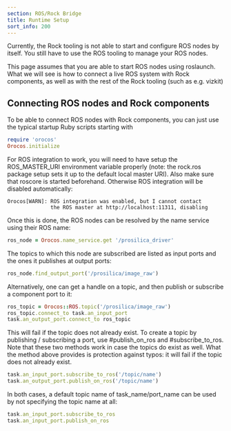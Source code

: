 ```yaml
---
section: ROS/Rock Bridge
title: Runtime Setup
sort_info: 200
---
```


Currently, the Rock tooling is not able to start and configure ROS nodes by
itself. You still have to use the ROS tooling to manage your ROS nodes.

This page assumes that you are able to start ROS nodes using roslaunch. What we
will see is how to connect a live ROS system with Rock components, as well as
with the rest of the Rock tooling (such as e.g. vizkit)

Connecting ROS nodes and Rock components
----------------------------------------

To be able to connect ROS nodes with Rock components, you can just use the
typical startup Ruby scripts starting with

~~~ ruby
require 'orocos'
Orocos.initialize
~~~

For ROS integration to work, you will need to have setup the ROS_MASTER_URI environment
variable properly (note: the rock.ros package setup sets it up to the default
local master URI).
Also make sure that roscore is started beforehand. Otherwise ROS 
integration will be disabled automatically: 

~~~
Orocos[WARN]: ROS integration was enabled, but I cannot contact 
              the ROS master at http://localhost:11311, disabling
~~~

Once this is done, the ROS nodes can be resolved by the name service using their
ROS name:

~~~ ruby
ros_node = Orocos.name_service.get '/prosilica_driver'
~~~

The topics to which this node are subscribed are listed as input ports and the
ones it publishes at output ports:

~~~ ruby
ros_node.find_output_port('/prosilica/image_raw')
~~~

Alternatively, one can get a handle on a topic, and then publish or subscribe a
component port to it:

~~~ ruby
ros_topic = Orocos::ROS.topic('/prosilica/image_raw')
ros_topic.connect_to task.an_input_port
task.an_output_port.connect_to ros_topic
~~~

This will fail if the topic does not already exist. To create a topic by
publishing / subscribing a port, use #publish_on_ros and #subscribe_to_ros. Note
that these two methods work in case the topics do exist as well. What the method
above provides is protection against typos: it will fail if the topic does not
already exist.

~~~ ruby
task.an_input_port.subscribe_to_ros('/topic/name')
task.an_output_port.publish_on_ros('/topic/name')
~~~

In both cases, a default topic name of task_name/port_name can be used by not
specifying the topic name at all:

~~~ ruby
task.an_input_port.subscribe_to_ros
task.an_input_port.publish_on_ros
~~~

